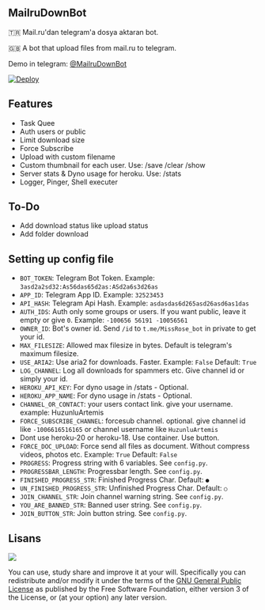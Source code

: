 ## MailruDownBot

🇹🇷 Mail.ru'dan telegram'a dosya aktaran bot.

🇬🇧 A bot that upload files from mail.ru to telegram.

Demo in telegram: [@MailruDownBot](https://t.me/MailruDownBot)

[![Deploy](https://www.herokucdn.com/deploy/button.svg)](https://heroku.com/deploy?template=https://github.com/HuzunluArtemis/MailruDownBot)

## Features

- Task Quee
- Auth users or public
- Limit download size
- Force Subscribe
- Upload with custom filename
- Custom thumbnail for each user. Use: /save /clear /show
- Server stats & Dyno usage for heroku. Use: /stats
- Logger, Pinger, Shell executer

## To-Do

- Add download status like upload status
- Add folder download

## Setting up config file

- `BOT_TOKEN`: Telegram Bot Token. Example: `3asd2a2sd32:As56das65d2as:ASd2a6s3d26as`
- `APP_ID`: Telegram App ID. Example: `32523453`
- `API_HASH`: Telegram Api Hash. Example: `asdasdas6d265asd26asd6as1das`
- `AUTH_IDS`: Auth only some groups or users. If you want public, leave it empty or give `0`. Example: `-100656 56191 -10056561`
- `OWNER_ID`: Bot's owner id. Send `/id` to `t.me/MissRose_bot` in private to get your id.
- `MAX_FILESIZE`: Allowed max filesize in bytes. Default is telegram's maximum filesize.
- `USE_ARIA2`: Use aria2 for downloads. Faster. Example: `False` Default: `True`
- `LOG_CHANNEL`: Log all downloads for spammers etc. Give channel id or simply your id.
- `HEROKU_API_KEY`: For dyno usage in /stats - Optional.
- `HEROKU_APP_NAME`: For dyno usage in /stats - Optional.
- `CHANNEL_OR_CONTACT`: your users contact link. give your username. example: HuzunluArtemis
- `FORCE_SUBSCRIBE_CHANNEL`: forcesub channel. optional. give channel id like `-1006616516165` or channel username like `HuzunluArtemis`
- Dont use heroku-20 or heroku-18. Use container. Use button.
- `FORCE_DOC_UPLOAD`: Force send all files as document. Without compress videos, photos etc. Example: `True` Default: `False`
- `PROGRESS`: Progress string with 6 variables. See `config.py`.
- `PROGRESSBAR_LENGTH`: Progressbar length. See `config.py`.
- `FINISHED_PROGRESS_STR`: Finished Progress Char. Default: `●`
- `UN_FINISHED_PROGRESS_STR`: Unfinished Progress Char. Default: `○`
- `JOIN_CHANNEL_STR`: Join channel warning string. See `config.py`.
- `YOU_ARE_BANNED_STR`: Banned user string. See `config.py`.
- `JOIN_BUTTON_STR`: Join button string. See `config.py`.

## Lisans

![](https://www.gnu.org/graphics/gplv3-127x51.png)

You can use, study share and improve it at your will. Specifically you can redistribute and/or modify it under the terms of the [GNU General Public License](https://www.gnu.org/licenses/gpl-3.0.html) as published by the Free Software Foundation, either version 3 of the License, or (at your option) any later version.
